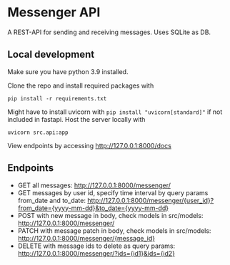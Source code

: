 # Messenger API

A REST-API for sending and receiving messages. Uses SQLite as DB.

## Local development

Make sure you have python 3.9 installed. 

Clone the repo and install required packages with

    pip install -r requirements.txt

Might have to install uvicorn with `pip install "uvicorn[standard]"` if not included in fastapi. Host the server locally with

    uvicorn src.api:app

View endpoints by accessing http://127.0.0.1:8000/docs

## Endpoints

* GET all messages: http://127.0.0.1:8000/messenger/
* GET messages by user id, specify time interval by query params from_date and to_date: http://127.0.0.1:8000/messenger/{user_id}?from_date={yyyy-mm-dd}&to_date={yyyy-mm-dd}
* POST with new message in body, check models in src/models: http://127.0.0.1:8000/messenger/
* PATCH with message patch in body, check models in src/models: http://127.0.0.1:8000/messenger/{message_id}
* DELETE with message ids to delete as query params: http://127.0.0.1:8000/messenger/?ids={id1}&ids={id2}